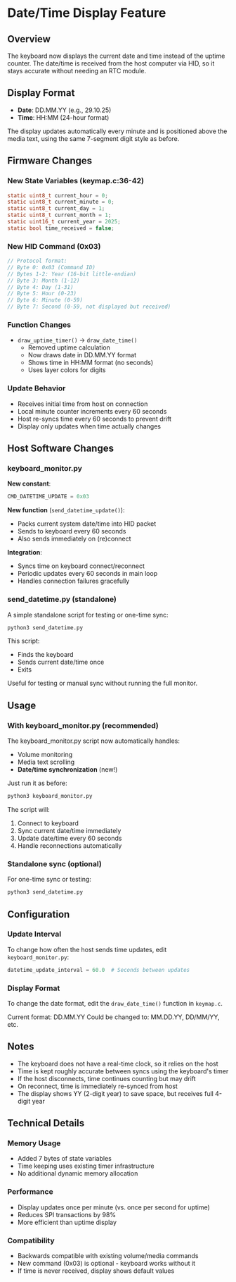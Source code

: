 # Date/Time Display Feature

## Overview

The keyboard now displays the current date and time instead of the uptime counter. The date/time is received from the host computer via HID, so it stays accurate without needing an RTC module.

## Display Format

- **Date**: DD.MM.YY (e.g., 29.10.25)
- **Time**: HH:MM (24-hour format)

The display updates automatically every minute and is positioned above the media text, using the same 7-segment digit style as before.

## Firmware Changes

### New State Variables (keymap.c:36-42)
```c
static uint8_t current_hour = 0;
static uint8_t current_minute = 0;
static uint8_t current_day = 1;
static uint8_t current_month = 1;
static uint16_t current_year = 2025;
static bool time_received = false;
```

### New HID Command (0x03)
```c
// Protocol format:
// Byte 0: 0x03 (Command ID)
// Bytes 1-2: Year (16-bit little-endian)
// Byte 3: Month (1-12)
// Byte 4: Day (1-31)
// Byte 5: Hour (0-23)
// Byte 6: Minute (0-59)
// Byte 7: Second (0-59, not displayed but received)
```

### Function Changes
- `draw_uptime_timer()` → `draw_date_time()`
  - Removed uptime calculation
  - Now draws date in DD.MM.YY format
  - Shows time in HH:MM format (no seconds)
  - Uses layer colors for digits

### Update Behavior
- Receives initial time from host on connection
- Local minute counter increments every 60 seconds
- Host re-syncs time every 60 seconds to prevent drift
- Display only updates when time actually changes

## Host Software Changes

### keyboard_monitor.py

**New constant**:
```python
CMD_DATETIME_UPDATE = 0x03
```

**New function** (`send_datetime_update()`):
- Packs current system date/time into HID packet
- Sends to keyboard every 60 seconds
- Also sends immediately on (re)connect

**Integration**:
- Syncs time on keyboard connect/reconnect
- Periodic updates every 60 seconds in main loop
- Handles connection failures gracefully

### send_datetime.py (standalone)

A simple standalone script for testing or one-time sync:
```bash
python3 send_datetime.py
```

This script:
- Finds the keyboard
- Sends current date/time once
- Exits

Useful for testing or manual sync without running the full monitor.

## Usage

### With keyboard_monitor.py (recommended)
The keyboard_monitor.py script now automatically handles:
- Volume monitoring
- Media text scrolling
- **Date/time synchronization** (new!)

Just run it as before:
```bash
python3 keyboard_monitor.py
```

The script will:
1. Connect to keyboard
2. Sync current date/time immediately
3. Update date/time every 60 seconds
4. Handle reconnections automatically

### Standalone sync (optional)
For one-time sync or testing:
```bash
python3 send_datetime.py
```

## Configuration

### Update Interval
To change how often the host sends time updates, edit `keyboard_monitor.py`:
```python
datetime_update_interval = 60.0  # Seconds between updates
```

### Display Format
To change the date format, edit the `draw_date_time()` function in `keymap.c`.

Current format: DD.MM.YY
Could be changed to: MM.DD.YY, DD/MM/YY, etc.

## Notes

- The keyboard does not have a real-time clock, so it relies on the host
- Time is kept roughly accurate between syncs using the keyboard's timer
- If the host disconnects, time continues counting but may drift
- On reconnect, time is immediately re-synced from host
- The display shows YY (2-digit year) to save space, but receives full 4-digit year

## Technical Details

### Memory Usage
- Added 7 bytes of state variables
- Time keeping uses existing timer infrastructure
- No additional dynamic memory allocation

### Performance
- Display updates once per minute (vs. once per second for uptime)
- Reduces SPI transactions by 98%
- More efficient than uptime display

### Compatibility
- Backwards compatible with existing volume/media commands
- New command (0x03) is optional - keyboard works without it
- If time is never received, display shows default values
